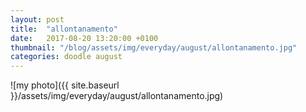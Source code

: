 ```yaml
---
layout: post
title:  "allontanamento"
date:   2017-08-20 13:20:00 +0100
thumbnail: "/blog/assets/img/everyday/august/allontanamento.jpg"
categories: doodle august
---
```


![my photo]({{ site.baseurl }}/assets/img/everyday/august/allontanamento.jpg)